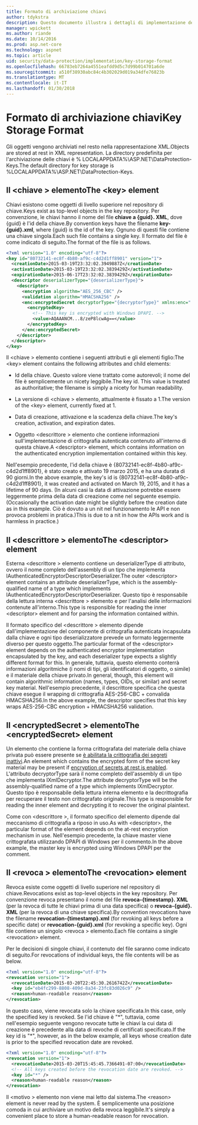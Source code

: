 ```yaml
---
title: Formato di archiviazione chiavi
author: tdykstra
description: Questo documento illustra i dettagli di implementazione del formato di archiviazione chiavi di protezione di dati ASP.NET Core.
manager: wpickett
ms.author: riande
ms.date: 10/14/2016
ms.prod: asp.net-core
ms.technology: aspnet
ms.topic: article
uid: security/data-protection/implementation/key-storage-format
ms.openlocfilehash: 66783eb7264a4551eafdd9d5c7d99b014701a6de
ms.sourcegitcommit: a510f38930abc84c4b302029d019a34dfe76823b
ms.translationtype: MT
ms.contentlocale: it-IT
ms.lasthandoff: 01/30/2018
---
```

# <a name="key-storage-format"></a><span data-ttu-id="397f0-103">Formato di archiviazione chiavi</span><span class="sxs-lookup"><span data-stu-id="397f0-103">Key Storage Format</span></span>

<a name="data-protection-implementation-key-storage-format"></a>

<span data-ttu-id="397f0-104">Gli oggetti vengono archiviati nel resto nella rappresentazione XML.</span><span class="sxs-lookup"><span data-stu-id="397f0-104">Objects are stored at rest in XML representation.</span></span> <span data-ttu-id="397f0-105">La directory predefinita per l'archiviazione delle chiavi è % LOCALAPPDATA%\ASP.NET\DataProtection-Keys\.</span><span class="sxs-lookup"><span data-stu-id="397f0-105">The default directory for key storage is %LOCALAPPDATA%\ASP.NET\DataProtection-Keys\.</span></span>

## <a name="the-key-element"></a><span data-ttu-id="397f0-106">Il \<chiave > elemento</span><span class="sxs-lookup"><span data-stu-id="397f0-106">The \<key> element</span></span>

<span data-ttu-id="397f0-107">Chiavi esistono come oggetti di livello superiore nel repository di chiave.</span><span class="sxs-lookup"><span data-stu-id="397f0-107">Keys exist as top-level objects in the key repository.</span></span> <span data-ttu-id="397f0-108">Per convenzione, le chiavi hanno il nome del file **chiave a {guid}. XML**, dove {guid} è l'id della chiave.</span><span class="sxs-lookup"><span data-stu-id="397f0-108">By convention keys have the filename **key-{guid}.xml**, where {guid} is the id of the key.</span></span> <span data-ttu-id="397f0-109">Ognuno di questi file contiene una chiave singola.</span><span class="sxs-lookup"><span data-stu-id="397f0-109">Each such file contains a single key.</span></span> <span data-ttu-id="397f0-110">Il formato del file è come indicato di seguito.</span><span class="sxs-lookup"><span data-stu-id="397f0-110">The format of the file is as follows.</span></span>

```xml
<?xml version="1.0" encoding="utf-8"?>
<key id="80732141-ec8f-4b80-af9c-c4d2d1ff8901" version="1">
  <creationDate>2015-03-19T23:32:02.3949887Z</creationDate>
  <activationDate>2015-03-19T23:32:02.3839429Z</activationDate>
  <expirationDate>2015-06-17T23:32:02.3839429Z</expirationDate>
  <descriptor deserializerType="{deserializerType}">
    <descriptor>
      <encryption algorithm="AES_256_CBC" />
      <validation algorithm="HMACSHA256" />
      <enc:encryptedSecret decryptorType="{decryptorType}" xmlns:enc="...">
        <encryptedKey>
          <!-- This key is encrypted with Windows DPAPI. -->
          <value>AQAAANCM...8/zeP8lcwAg==</value>
        </encryptedKey>
      </enc:encryptedSecret>
    </descriptor>
  </descriptor>
</key>
```

<span data-ttu-id="397f0-111">Il \<chiave > elemento contiene i seguenti attributi e gli elementi figlio:</span><span class="sxs-lookup"><span data-stu-id="397f0-111">The \<key> element contains the following attributes and child elements:</span></span>

* <span data-ttu-id="397f0-112">Id della chiave. Questo valore viene trattato come autorevoli; il nome del file è semplicemente un nicety leggibile.</span><span class="sxs-lookup"><span data-stu-id="397f0-112">The key id. This value is treated as authoritative; the filename is simply a nicety for human readability.</span></span>

* <span data-ttu-id="397f0-113">La versione di \<chiave > elemento, attualmente è fissato a 1.</span><span class="sxs-lookup"><span data-stu-id="397f0-113">The version of the \<key> element, currently fixed at 1.</span></span>

* <span data-ttu-id="397f0-114">Data di creazione, attivazione e la scadenza della chiave.</span><span class="sxs-lookup"><span data-stu-id="397f0-114">The key's creation, activation, and expiration dates.</span></span>

* <span data-ttu-id="397f0-115">Oggetto \<descrittore > elemento che contiene informazioni sull'implementazione di crittografia autenticata contenuto all'interno di questa chiave.</span><span class="sxs-lookup"><span data-stu-id="397f0-115">A \<descriptor> element, which contains information on the authenticated encryption implementation contained within this key.</span></span>

<span data-ttu-id="397f0-116">Nell'esempio precedente, l'id della chiave è {80732141-ec8f-4b80-af9c-c4d2d1ff8901}, è stato creato e attivato 19 marzo 2015, e ha una durata di 90 giorni.</span><span class="sxs-lookup"><span data-stu-id="397f0-116">In the above example, the key's id is {80732141-ec8f-4b80-af9c-c4d2d1ff8901}, it was created and activated on March 19, 2015, and it has a lifetime of 90 days.</span></span> <span data-ttu-id="397f0-117">(In alcuni casi la data di attivazione potrebbe essere leggermente prima della data di creazione come nel seguente esempio.</span><span class="sxs-lookup"><span data-stu-id="397f0-117">(Occasionally the activation date might be slightly before the creation date as in this example.</span></span> <span data-ttu-id="397f0-118">Ciò è dovuto a un nit nel funzionamento le API e non provoca problemi in pratica.)</span><span class="sxs-lookup"><span data-stu-id="397f0-118">This is due to a nit in how the APIs work and is harmless in practice.)</span></span>

## <a name="the-descriptor-element"></a><span data-ttu-id="397f0-119">Il \<descrittore > elemento</span><span class="sxs-lookup"><span data-stu-id="397f0-119">The \<descriptor> element</span></span>

<span data-ttu-id="397f0-120">Esterna \<descrittore > elemento contiene un deserializerType di attributo, ovvero il nome completo dell'assembly di un tipo che implementa IAuthenticatedEncryptorDescriptorDeserializer.</span><span class="sxs-lookup"><span data-stu-id="397f0-120">The outer \<descriptor> element contains an attribute deserializerType, which is the assembly-qualified name of a type which implements IAuthenticatedEncryptorDescriptorDeserializer.</span></span> <span data-ttu-id="397f0-121">Questo tipo è responsabile della lettura interna \<descrittore > elemento e per l'analisi delle informazioni contenute all'interno.</span><span class="sxs-lookup"><span data-stu-id="397f0-121">This type is responsible for reading the inner \<descriptor> element and for parsing the information contained within.</span></span>

<span data-ttu-id="397f0-122">Il formato specifico del \<descrittore > elemento dipende dall'implementazione del componente di crittografia autenticata incapsulata dalla chiave e ogni tipo deserializzatore prevede un formato leggermente diverso per questo oggetto.</span><span class="sxs-lookup"><span data-stu-id="397f0-122">The particular format of the \<descriptor> element depends on the authenticated encryptor implementation encapsulated by the key, and each deserializer type expects a slightly different format for this.</span></span> <span data-ttu-id="397f0-123">In generale, tuttavia, questo elemento conterrà informazioni algoritmiche (i nomi di tipi, gli identificatori di oggetto, o simile) e il materiale della chiave privato.</span><span class="sxs-lookup"><span data-stu-id="397f0-123">In general, though, this element will contain algorithmic information (names, types, OIDs, or similar) and secret key material.</span></span> <span data-ttu-id="397f0-124">Nell'esempio precedente, il descrittore specifica che questa chiave esegue il wrapping di crittografia AES-256-CBC + convalida HMACSHA256.</span><span class="sxs-lookup"><span data-stu-id="397f0-124">In the above example, the descriptor specifies that this key wraps AES-256-CBC encryption + HMACSHA256 validation.</span></span>

## <a name="the-encryptedsecret-element"></a><span data-ttu-id="397f0-125">Il \<encryptedSecret > elemento</span><span class="sxs-lookup"><span data-stu-id="397f0-125">The \<encryptedSecret> element</span></span>

<span data-ttu-id="397f0-126">Un <encryptedSecret> elemento che contiene la forma crittografata del materiale della chiave privata può essere presente se [è abilitata la crittografia dei segreti inattivi](key-encryption-at-rest.md#data-protection-implementation-key-encryption-at-rest).</span><span class="sxs-lookup"><span data-stu-id="397f0-126">An <encryptedSecret> element which contains the encrypted form of the secret key material may be present if [encryption of secrets at rest is enabled](key-encryption-at-rest.md#data-protection-implementation-key-encryption-at-rest).</span></span> <span data-ttu-id="397f0-127">L'attributo decryptorType sarà il nome completo dell'assembly di un tipo che implementa IXmlDecryptor.</span><span class="sxs-lookup"><span data-stu-id="397f0-127">The attribute decryptorType will be the assembly-qualified name of a type which implements IXmlDecryptor.</span></span> <span data-ttu-id="397f0-128">Questo tipo è responsabile della lettura interna <encryptedKey> elemento e la decrittografia per recuperare il testo non crittografato originale.</span><span class="sxs-lookup"><span data-stu-id="397f0-128">This type is responsible for reading the inner <encryptedKey> element and decrypting it to recover the original plaintext.</span></span>

<span data-ttu-id="397f0-129">Come con \<descrittore >, il formato specifico del <encryptedSecret> elemento dipende dal meccanismo di crittografia a riposo in uso.</span><span class="sxs-lookup"><span data-stu-id="397f0-129">As with \<descriptor>, the particular format of the <encryptedSecret> element depends on the at-rest encryption mechanism in use.</span></span> <span data-ttu-id="397f0-130">Nell'esempio precedente, la chiave master viene crittografata utilizzando DPAPI di Windows per il commento.</span><span class="sxs-lookup"><span data-stu-id="397f0-130">In the above example, the master key is encrypted using Windows DPAPI per the comment.</span></span>

## <a name="the-revocation-element"></a><span data-ttu-id="397f0-131">Il \<revoca > elemento</span><span class="sxs-lookup"><span data-stu-id="397f0-131">The \<revocation> element</span></span>

<span data-ttu-id="397f0-132">Revoca esiste come oggetti di livello superiore nel repository di chiave.</span><span class="sxs-lookup"><span data-stu-id="397f0-132">Revocations exist as top-level objects in the key repository.</span></span> <span data-ttu-id="397f0-133">Per convenzione revoca presentano il nome del file **revoca-{timestamp}. XML** (per la revoca di tutte le chiavi prima di una data specifica) o **revoca-{guid}. XML** (per la revoca di una chiave specifica).</span><span class="sxs-lookup"><span data-stu-id="397f0-133">By convention revocations have the filename **revocation-{timestamp}.xml** (for revoking all keys before a specific date) or **revocation-{guid}.xml** (for revoking a specific key).</span></span> <span data-ttu-id="397f0-134">Ogni file contiene un singolo \<revoca > elemento.</span><span class="sxs-lookup"><span data-stu-id="397f0-134">Each file contains a single \<revocation> element.</span></span>

<span data-ttu-id="397f0-135">Per le decisioni di singole chiavi, il contenuto del file saranno come indicato di seguito.</span><span class="sxs-lookup"><span data-stu-id="397f0-135">For revocations of individual keys, the file contents will be as below.</span></span>

```xml
<?xml version="1.0" encoding="utf-8"?>
<revocation version="1">
  <revocationDate>2015-03-20T22:45:30.2616742Z</revocationDate>
  <key id="eb4fc299-8808-409d-8a34-23fc83d026c9" />
  <reason>human-readable reason</reason>
</revocation>
```

<span data-ttu-id="397f0-136">In questo caso, viene revocata solo la chiave specificata.</span><span class="sxs-lookup"><span data-stu-id="397f0-136">In this case, only the specified key is revoked.</span></span> <span data-ttu-id="397f0-137">Se l'id chiave è "\*", tuttavia, come nell'esempio seguente vengono revocate tutte le chiavi la cui data di creazione è precedente alla data di revoche di certificati specificato.</span><span class="sxs-lookup"><span data-stu-id="397f0-137">If the key id is "\*", however, as in the below example, all keys whose creation date is prior to the specified revocation date are revoked.</span></span>

```xml
<?xml version="1.0" encoding="utf-8"?>
<revocation version="1">
  <revocationDate>2015-03-20T15:45:45.7366491-07:00</revocationDate>
  <!-- All keys created before the revocation date are revoked. -->
  <key id="*" />
  <reason>human-readable reason</reason>
</revocation>
```

<span data-ttu-id="397f0-138">Il \<motivo > elemento non viene mai letto dal sistema.</span><span class="sxs-lookup"><span data-stu-id="397f0-138">The \<reason> element is never read by the system.</span></span> <span data-ttu-id="397f0-139">È semplicemente una posizione comoda in cui archiviare un motivo della revoca leggibile.</span><span class="sxs-lookup"><span data-stu-id="397f0-139">It's simply a convenient place to store a human-readable reason for revocation.</span></span>
